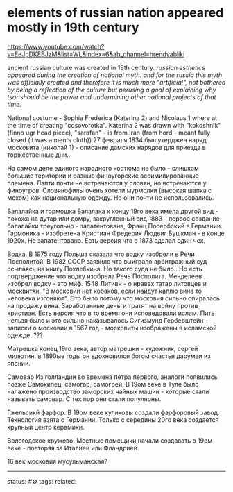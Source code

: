 # elements of russian nation appeared mostly in 19th century
https://www.youtube.com/watch?v=EeJpDKEBJzM&list=WL&index=6&ab_channel=hrendyabliki

ancient russian culture was created in 19th century.
*russian esthetics appeared during the creation of national myth. and for the russia this myth was officially created and therefore it is much more "artificial", not bothered by being a reflection of the culture but  perusing a goal of explaining why tsar should be the power and undermining other national projects of that time.*

National costume - Sophia Frederica (Katerina 2) and Nicolaus 1 where at the time of creating "cosovorotka".
Katerina 2 was drawn with "kokoshnik" (finno ugr head piece), "sarafan" - is from Iran (from hord - meant fully closed (it was a men's cloth))
27 февраля 1834 был утерджен наряд московита (николай 1) - описание дамских нарядов для приезда в торжественные дни...

На самом деле единого народного костюма не было - слишком большие територии и разные финоугорские ассимилированные племена.
Лапти почти не встречаются у словян, но встречаются у финоугров.
Словянофилы очень хотели мурмолки (высокая шапка с мехом) как национальную одежду. Но они почти не использовались.

Балалайка и гормошка
Балалака к концу 19го века имела другой вид - похожа на дутар или домру, закругленный вид
1883 - первое создание балалайки треугольно - запатентована, Франц Посербский в Германии.
Гармоника - изобретена Кристиан Фредерик Людвиг Бушкман - в конце 1920х. Не запатентовано. Есть версия что в 1873 сделал один чех.

Водка.
В 1975 году Польша сказала что водку изобрели в Речи Посполитой. 
В 1982 СССР заявило что выиграло арбитражный суд ссылаясь на книгу Похлебкина. Но такого суда не было..
Но есть подтверджение что водку изобрела Речь Посполита.
Менделеев изобрел водку - это миф.
1548 Литивн - о нравах татар литовцев и москвитян. 
"В московии нет кобаков, если найдут каплю вина то человека изгоняют". Это было потому что московия сильно опиралась на продажу вина. Заработанные деньги тратят на войну против христиан. Есть версия что в то время они исповедовали ислам. Пить нельзя было и это сильно наказывалось
Сигизмунд Герберштейн - записки о московии в 1567 год - московиты изображены в исламской одежде. ???

Матрешка
конец 19го века, автор матрешки - художник, сергей милютин. в 1890ые годы он вдохновился богом счастья дарумаи из японии.

Самовар
Из голландии во времена петра первого, аналоги появились позже
Самокипец, самогар, самогрей.
В 19ом веке в Туле было налажено производство заморских чайных машин - которые стали называть самовар. С тех пор они стали популярны.

Гжельсикй фарфор. 
В 19ом веке куликовы создали фарфоровый завод. Технология взята с Германии.
Только с середины 20го века создается крупный центр керамики.

Вологодское кружево.
Местные помещики начали создавать в 19ом веке - повторяя за Италией или Фландрией. 

16 век московия мусульманская?

---
status: #⚙️ 
tags: 
related: 